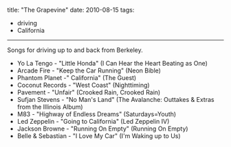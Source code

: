 title: "The Grapevine"
date: 2010-08-15
tags:
- driving
- California
---

<p class="post-subtitle">Songs for driving up to and back from Berkeley.</p>

- Yo La Tengo - "Little Honda" (I Can Hear the Heart Beating as One)
- Arcade Fire - "Keep the Car Running" (Neon Bible)
- Phantom Planet -" California" (The Guest)
- Coconut Records - "West Coast" (Nighttiming)
- Pavement - "Unfair" (Crooked Rain, Crooked Rain)
- Sufjan Stevens - "No Man's Land" (The Avalanche: Outtakes & Extras from the Illinois Album)
- M83 - "Highway of Endless Dreams" (Saturdays=Youth)
- Led Zeppelin - "Going to California" (Led Zeppelin IV)
- Jackson Browne - "Running On Empty" (Running On Empty)
- Belle & Sebastian - "I Love My Car" (I'm Waking up to Us)
